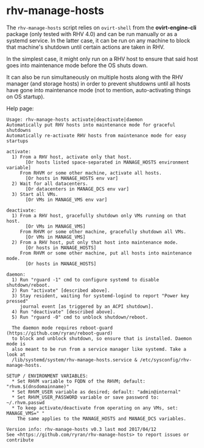 # rhv-manage-hosts

The `rhv-manage-hosts` script relies on `ovirt-shell` from the **ovirt-engine-cli** package (only tested with RHV 4.0) and can be run manually or as a systemd service. In the latter case, it can be run on any machine to block that machine's shutdown until certain actions are taken in RHV.

In the simplest case, it might only run on a RHV host to ensure that said host goes into maintenance mode before the OS shuts down.

It can also be run simultaneously on multiple hosts along with the RHV manager (and storage hosts) in order to prevent shutdowns until all hosts have gone into maintenance mode (not to mention, auto-activating things on OS startup).

Help page:

```
Usage: rhv-manage-hosts activate|deactivate|daemon
Automatically put RHV hosts into maintenance mode for graceful shutdowns
Automatically re-activate RHV hosts from maintenance mode for easy startups

activate:
  1) From a RHV host, activate only that host.
       [Or hosts listed space-separated in MANAGE_HOSTS environment variable]
     From RHVM or some other machine, activate all hosts.
       [Or hosts in MANAGE_HOSTS env var]
  2) Wait for all datacenters.
       [Or datacenters in MANAGE_DCS env var]
  3) Start all VMs.
       [Or VMs in MANAGE_VMS env var]
  
deactivate:
  1) From a RHV host, gracefully shutdown only VMs running on that host.
       [Or VMs in MANAGE_VMS]
     From RHVM or some other machine, gracefully shutdown all VMs.
       [Or VMs in MANAGE_VMS]
  2) From a RHV host, put only that host into maintenance mode.
       [Or hosts in MANAGE_HOSTS]
     From RHVM or some other machine, put all hosts into maintenance mode.
       [Or hosts in MANAGE_HOSTS]

daemon:
  1) Run "rguard -1" cmd to configure systemd to disable shutdown/reboot.
  2) Run "activate" [described above].
  3) Stay resident, waiting for systemd-logind to report "Power key pressed"
     journal event [as triggered by an ACPI shutdown].
  4) Run "deactivate" [described above].
  5) Run "rguard -0" cmd to unblock shutdown/reboot.
  
  The daemon mode requires reboot-guard (https://github.com/ryran/reboot-guard)
  to block and unblock shutdown, so ensure that is installed. Daemon mode is
  also meant to be run from a service manager like systemd. Take a look at
  /lib/systemd/system/rhv-manage-hosts.service & /etc/sysconfig/rhv-manage-hosts.

SETUP / ENVIRONMENT VARIABLES:
  * Set RHVM variable to FQDN of the RHVM; default: "rhvm.$(dnsdomainname)"
  * Set RHVM_USER variable as desired; default: "admin@internal"
  * Set RHVM_USER_PASSWORD variable or save password to: ~/.rhvm.passwd
  * To keep activate/deactivate from operating on any VMs, set: MANAGE_VMS=" "
    The same applies to the MANAGE_HOSTS and MANAGE_DCS variables.

Version info: rhv-manage-hosts v0.3 last mod 2017/04/12
See <https://github.com/ryran/rhv-manage-hosts> to report issues or contribute
```